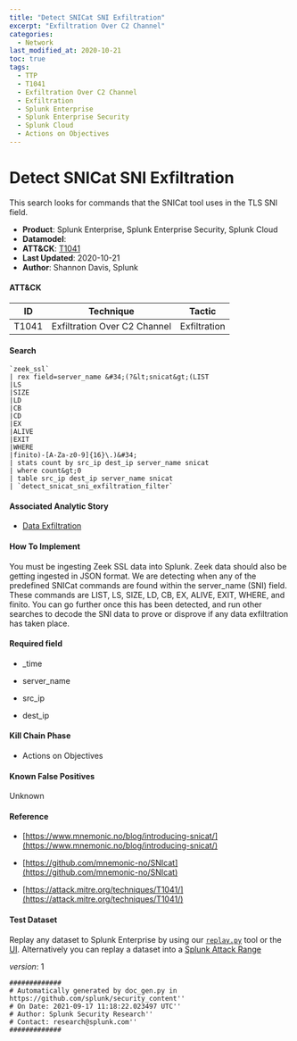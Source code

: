 ```yaml
---
title: "Detect SNICat SNI Exfiltration"
excerpt: "Exfiltration Over C2 Channel"
categories:
  - Network
last_modified_at: 2020-10-21
toc: true
tags:
  - TTP
  - T1041
  - Exfiltration Over C2 Channel
  - Exfiltration
  - Splunk Enterprise
  - Splunk Enterprise Security
  - Splunk Cloud
  - Actions on Objectives
---
```


# Detect SNICat SNI Exfiltration

This search looks for commands that the SNICat tool uses in the TLS SNI field.

- **Product**: Splunk Enterprise, Splunk Enterprise Security, Splunk Cloud
- **Datamodel**:
- **ATT&CK**: [T1041](https://attack.mitre.org/techniques/T1041/)
- **Last Updated**: 2020-10-21
- **Author**: Shannon Davis, Splunk


#### ATT&CK

| ID          | Technique   | Tactic       |
| ----------- | ----------- |--------------|
| T1041 | Exfiltration Over C2 Channel | Exfiltration |


#### Search

```
`zeek_ssl` 
| rex field=server_name &#34;(?&lt;snicat&gt;(LIST
|LS
|SIZE
|LD
|CB
|CD
|EX
|ALIVE
|EXIT
|WHERE
|finito)-[A-Za-z0-9]{16}\.)&#34; 
| stats count by src_ip dest_ip server_name snicat 
| where count&gt;0 
| table src_ip dest_ip server_name snicat 
| `detect_snicat_sni_exfiltration_filter`
```

#### Associated Analytic Story

* [Data Exfiltration](_stories/data_exfiltration)


#### How To Implement
You must be ingesting Zeek SSL data into Splunk. Zeek data should also be getting ingested in JSON format.  We are detecting when any of the predefined SNICat commands are found within the server_name (SNI) field. These commands are LIST, LS, SIZE, LD, CB, EX, ALIVE, EXIT, WHERE, and finito.  You can go further once this has been detected, and run other searches to decode the SNI data to prove or disprove if any data exfiltration has taken place.

#### Required field

* _time

* server_name

* src_ip

* dest_ip


#### Kill Chain Phase

* Actions on Objectives


#### Known False Positives
Unknown




#### Reference


* [https://www.mnemonic.no/blog/introducing-snicat/](https://www.mnemonic.no/blog/introducing-snicat/)

* [https://github.com/mnemonic-no/SNIcat](https://github.com/mnemonic-no/SNIcat)

* [https://attack.mitre.org/techniques/T1041/](https://attack.mitre.org/techniques/T1041/)



#### Test Dataset
Replay any dataset to Splunk Enterprise by using our [`replay.py`](https://github.com/splunk/attack_data#using-replaypy) tool or the [UI](https://github.com/splunk/attack_data#using-ui).
Alternatively you can replay a dataset into a [Splunk Attack Range](https://github.com/splunk/attack_range#replay-dumps-into-attack-range-splunk-server)



_version_: 1

```
#############
# Automatically generated by doc_gen.py in https://github.com/splunk/security_content''
# On Date: 2021-09-17 11:18:22.023497 UTC''
# Author: Splunk Security Research''
# Contact: research@splunk.com''
#############
```